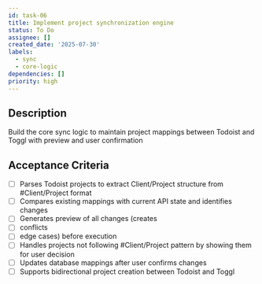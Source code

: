 ```yaml
---
id: task-06
title: Implement project synchronization engine
status: To Do
assignee: []
created_date: '2025-07-30'
labels:
  - sync
  - core-logic
dependencies: []
priority: high
---
```


## Description

Build the core sync logic to maintain project mappings between Todoist and Toggl with preview and user confirmation

## Acceptance Criteria

- [ ] Parses Todoist projects to extract Client/Project structure from #Client/Project format
- [ ] Compares existing mappings with current API state and identifies changes
- [ ] Generates preview of all changes (creates
- [ ] conflicts
- [ ] edge cases) before execution
- [ ] Handles projects not following #Client/Project pattern by showing them for user decision
- [ ] Updates database mappings after user confirms changes
- [ ] Supports bidirectional project creation between Todoist and Toggl
